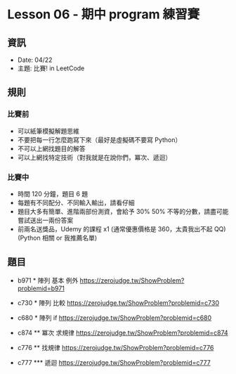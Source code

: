 # Lesson 06 - 期中 program 練習賽

## 資訊
- Date: 04/22
- 主題: 比賽! in LeetCode

## 規則
### 比賽前
- 可以紙筆模擬解題思維
- 不要把每一行怎麼跑寫下來（最好是虛擬碼不要寫 Python）
- 不可以上網找題目的解答
- 可以上網找特定技術（對我就是在說你們，冪次、遞迴）

### 比賽中
- 時間 120 分鐘，題目 6 題
- 每題有不同配分、不同輸入輸出，請看仔細
- 題目大多有簡單、進階兩部份測資，會給予 30% 50% 不等的分數，請盡可能嘗試送出一兩份答案
- 前兩名送獎品，Udemy 的課程 x1 (通常優惠價格是 360，太貴我出不起 QQ)(Python 相關 or 我推薦名單)

## 題目
- b971 *
陣列 基本 例外
https://zerojudge.tw/ShowProblem?problemid=b971

- c730 *
陣列 比較
https://zerojudge.tw/ShowProblem?problemid=c730

- c680 *
陣列 if
https://zerojudge.tw/ShowProblem?problemid=c680

- c874 **
冪次 求規律
https://zerojudge.tw/ShowProblem?problemid=c874

- c776 **
找規律
https://zerojudge.tw/ShowProblem?problemid=c776

- c777 ***
遞迴
https://zerojudge.tw/ShowProblem?problemid=c777
